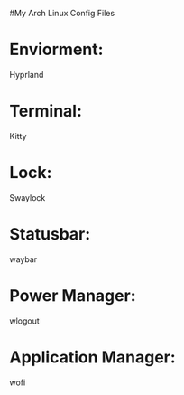 #My Arch Linux Config Files
# Enviorment:
Hyprland
# Terminal:
Kitty
# Lock:
Swaylock
# Statusbar:
waybar
# Power Manager:
wlogout
# Application Manager:
wofi
